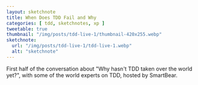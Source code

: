 ```yaml
---
layout: sketchnote
title: When Does TDD Fail and Why
categories: [ tdd, sketchnotes, xp ]
tweetable: true
thumbnail: "/img/posts/tdd-live-1/thumbnail-420x255.webp"
sketchnote:
  url: "/img/posts/tdd-live-1/tdd-live-1.webp"
  alt: "sketchnote"
---
```


First half of the conversation about "Why hasn't TDD taken over the world yet?", with some of the world experts on TDD, 
hosted by SmartBear.
